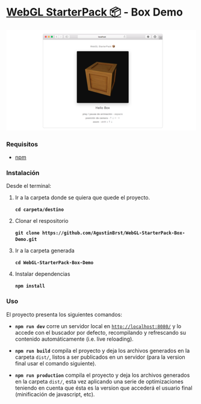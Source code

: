 # [WebGL StarterPack 📦](https://github.com/AgustinBrst/WebGL-StarterPack) - Box Demo

![](./docs/box.png)

### Requisitos
- [npm](https://www.npmjs.com/get-npm)

### Instalación

Desde el terminal:

1. Ir a la carpeta donde se quiera que quede el proyecto.

   __`cd carpeta/destino`__
   
2. Clonar el respositorio

   __`git clone https://github.com/AgustinBrst/WebGL-StarterPack-Box-Demo.git`__
   
3. Ir a la carpeta generada

   __`cd WebGL-StarterPack-Box-Demo`__
   
4. Instalar dependencias

   __`npm install`__

### Uso

El proyecto presenta los siguientes comandos:

- __`npm run dev`__ corre un servidor local en [`http://localhost:8080/`](http://localhost:8080/) y lo accede con el buscador por defecto, recompilando y refrescando su contenido automáticamente (i.e. live reloading).

- __`npm run build`__ compila el proyecto y deja los archivos generados en la carpeta `dist/`, listos a ser publicados en un servidor (para la version final usar el comando siguiente).

- __`npm run production`__ compila el proyecto y deja los archivos generados en la carpeta `dist/`, esta vez aplicando una serie de optimizaciones teniendo en cuenta que ésta es la version que accederá el usuario final (minificación de javascript, etc).